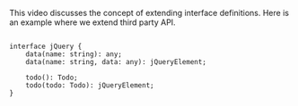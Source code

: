 This video discusses the concept of extending interface definitions.
Here is an example where we extend third party API.
<pre>
<code>
interface jQuery {
    data(name: string): any;
    data(name: string, data: any): jQueryElement;

    todo(): Todo;
    todo(todo: Todo): jQueryElement;
}
</code>
</pre>
